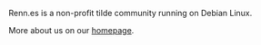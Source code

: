 Renn.es is a non-profit tilde community running on Debian Linux.

More about us on our [homepage](https://renn.es).
